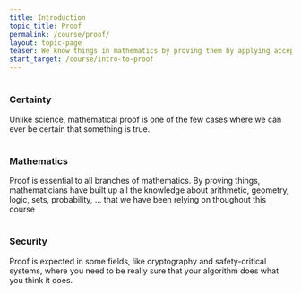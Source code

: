 ```yaml
---
title: Introduction
topic_title: Proof
permalink: /course/proof/
layout: topic-page
teaser: We know things in mathematics by proving them by applying accepted rules of inference to our premises to reach a conclusion.
start_target: /course/intro-to-proof
---
```


<div class="col-sm-4">
    <h1 class="text-center"><i class="fa fa-question" aria-hidden="true"></i></h1>
    <h3 class="text-center">Certainty</h3>
    <p>Unlike science, mathematical proof is one of the few cases where we can ever be certain that something is true.</p>
</div>

<div class="col-sm-4">
    <h1 class="text-center"><i class="fa fa-trophy" aria-hidden="true"></i></h1>
    <h3 class="text-center">Mathematics</h3>
    <p>Proof is essential to all branches of mathematics. By proving things, mathematicians have built up all the knowledge about arithmetic, geometry, logic, sets, probability, ... that we have been relying on thoughout this course</p>
</div>

<div class="col-sm-4">
    <h1 class="text-center"><i class="fa fa-flask" aria-hidden="true"></i></h1>
    <h3 class="text-center">Security</h3>
    <p>Proof is expected in some fields, like cryptography and safety-critical systems, where you need to be really sure that your algorithm does what you think it does.</p>
</div>